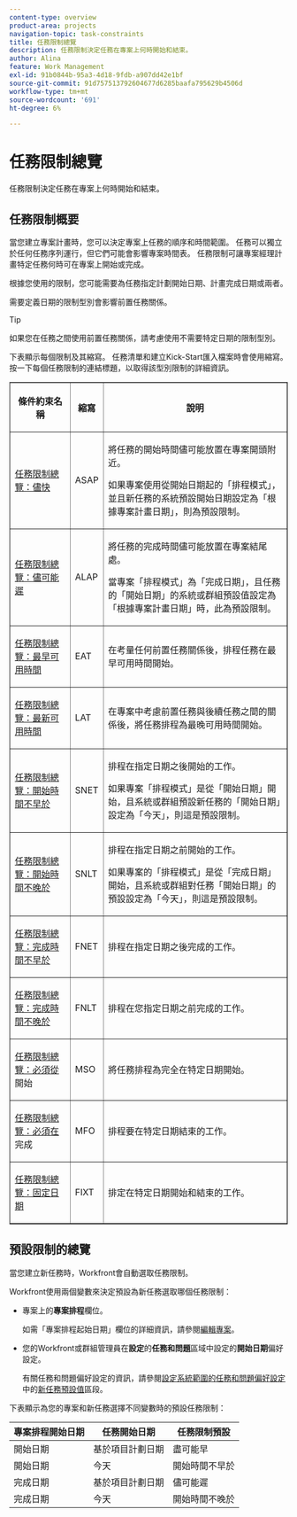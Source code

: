 ```yaml
---
content-type: overview
product-area: projects
navigation-topic: task-constraints
title: 任務限制總覽
description: 任務限制決定任務在專案上何時開始和結束。
author: Alina
feature: Work Management
exl-id: 91b0844b-95a3-4d18-9fdb-a907dd42e1bf
source-git-commit: 91d757513792604677d6285baafa795629b4506d
workflow-type: tm+mt
source-wordcount: '691'
ht-degree: 6%

---
```


# 任務限制總覽

<!-- Audited: 12/2023 -->

任務限制決定任務在專案上何時開始和結束。

## 任務限制概要

當您建立專案計畫時，您可以決定專案上任務的順序和時間範圍。 任務可以獨立於任何任務序列運行，但它們可能會影響專案時間表。 任務限制可讓專案經理計畫特定任務何時可在專案上開始或完成。

根據您使用的限制，您可能需要為任務指定計劃開始日期、計畫完成日期或兩者。

需要定義日期的限制型別會影響前置任務關係。

>[!TIP]
>
>如果您在任務之間使用前置任務關係，請考慮使用不需要特定日期的限制型別。

下表顯示每個限制及其縮寫。 任務清單和建立Kick-Start匯入檔案時會使用縮寫。 按一下每個任務限制的連結標題，以取得該型別限制的詳細資訊。

<table border="1" cellspacing="15" cellpadding="1"> 
 <col> 
 <col> 
 <col>
 <thead> 
  <tr> 
   <th> <p><strong>條件約束名稱</strong> </p> </th> 
   <th> <p><strong>縮寫</strong> </p> </th> 
   <th> <p><strong>說明</strong> </p> </th> 
  </tr> 
 </thead> 
 <tbody> 
  <tr> 
   <td scope="col"> <p><a href="../../../manage-work/tasks/task-constraints/as-soon-as-possible.md" class="MCXref xref">任務限制總覽：儘快</a> </p> </td> 
   <td scope="col"> <p>ASAP</p> </td>
   <td scope="col"> <p>將任務的開始時間儘可能放置在專案開頭附近。</p> 
   <p>如果專案使用從開始日期起的「排程模式」，並且新任務的系統預設開始日期設定為「根據專案計畫日期」，則為預設限制。 </p>
   </td> 
  </tr> 
  <tr> 
   <td scope="col"> <p><a href="../../../manage-work/tasks/task-constraints/as-late-as-possible.md" class="MCXref xref">任務限制總覽：儘可能遲</a> </p> </td> 
   <td scope="col"> <p>ALAP</p> </td> 
   <td scope="col"> <p>將任務的完成時間儘可能放置在專案結尾處。</p> 
   <p>當專案「排程模式」為「完成日期」，且任務的「開始日期」的系統或群組預設值設定為「根據專案計畫日期」時，此為預設限制。 </p>
   </td> 
  </tr> 
  <tr> 
   <td scope="col"> <p><a href="../../../manage-work/tasks/task-constraints/earliest-available-time.md" class="MCXref xref">任務限制總覽：最早可用時間</a> </p> </td> 
   <td scope="col"> <p>EAT</p> </td> 
 <td scope="col"> <p>在考量任何前置任務關係後，排程任務在最早可用時間開始。</p> </td>
  </tr> 
  <tr> 
   <td scope="col"> <p><a href="../../../manage-work/tasks/task-constraints/latest-available-time.md" class="MCXref xref">任務限制總覽：最新可用時間</a> </p> </td> 
   <td scope="col"> <p>LAT</p> </td> 
   <td scope="col"> <p>在專案中考慮前置任務與後續任務之間的關係後，將任務排程為最晚可用時間開始。</p> </td>
  </tr> 
  <tr> 
   <td scope="col"> <p><a href="../../../manage-work/tasks/task-constraints/start-no-earlier-than.md" class="MCXref xref">任務限制總覽：開始時間不早於</a> </p> </td> 
   <td scope="col"> <p>SNET</p> </td> 
   <td scope="col"> <p>排程在指定日期之後開始的工作。</p> 
   <p>如果專案「排程模式」是從「開始日期」開始，且系統或群組預設新任務的「開始日期」設定為「今天」，則這是預設限制。   </td> 
  </tr> 
  <tr> 
   <td scope="col"> <p><a href="../../../manage-work/tasks/task-constraints/start-no-later-than.md" class="MCXref xref">任務限制總覽：開始時間不晚於</a> </p> </td> 
   <td scope="col"> <p>SNLT</p> </td> 
   <td scope="col"> <p>排程在指定日期之前開始的工作。</p> 
   <p>如果專案的「排程模式」是從「完成日期」開始，且系統或群組對任務「開始日期」的預設設定為「今天」，則這是預設限制。 
   </td> 
  </tr> 
  <tr> 
   <td scope="col"> <p><a href="../../../manage-work/tasks/task-constraints/finish-no-earlier-than.md" class="MCXref xref">任務限制總覽：完成時間不早於</a> </p> </td> 
   <td scope="col"> <p>FNET</p> </td>
   <td scope="col"> <p>排程在指定日期之後完成的工作。</p> </td> 
  </tr> 
  <tr> 
   <td scope="col"> <p><a href="../../../manage-work/tasks/task-constraints/finish-no-later-than.md" class="MCXref xref">任務限制總覽：完成時間不晚於</a> </p> </td> 
   <td scope="col"> <p>FNLT</p> </td> 
   <td scope="col"> <p>排程在您指定日期之前完成的工作。</p> </td> 
  </tr> 
  <tr> 
   <td> <p><a href="../../../manage-work/tasks/task-constraints/must-start-on.md" class="MCXref xref">任務限制總覽：必須從</a>開始 </p> </td> 
   <td scope="col"> <p>MSO</p> </td> 
   <td scope="col"> <p>將任務排程為完全在特定日期開始。</p> </td> 
  </tr> 
  <tr> 
   <td> <p><a href="../../../manage-work/tasks/task-constraints/must-finish-on.md" class="MCXref xref">任務限制總覽：必須在</a>完成 </p> </td> 
   <td scope="col"> <p>MFO</p> </td> 
   <td scope="col"> <p>排程要在特定日期結束的工作。</p> </td>
  </tr> 
  <tr> 
   <td> <p><a href="../../../manage-work/tasks/task-constraints/fixed-dates.md" class="MCXref xref">任務限制總覽：固定日期</a> </p> </td> 
   <td> <p>FIXT</p> </td> 
   <td> <p>排定在特定日期開始和結束的工作。</p> </td> 
  </tr> 
 </tbody> 
</table>

## 預設限制的總覽

當您建立新任務時，Workfront會自動選取任務限制。

Workfront使用兩個變數來決定預設為新任務選取哪個任務限制：

* 專案上的&#x200B;**專案排程**&#x200B;欄位。

  如需「專案排程起始日期」欄位的詳細資訊，請參閱[編輯專案](../../../manage-work/projects/manage-projects/edit-projects.md)。

* 您的Workfront或群組管理員在&#x200B;**設定**&#x200B;的&#x200B;**任務和問題**&#x200B;區域中設定的&#x200B;**開始日期**&#x200B;偏好設定。

  有關任務和問題偏好設定的資訊，請參閱[設定系統範圍的任務和問題偏好設定](../../../administration-and-setup/set-up-workfront/configure-system-defaults/set-task-issue-preferences.md)中的[新任務預設值](../../../administration-and-setup/set-up-workfront/configure-system-defaults/set-task-issue-preferences.md#new-task-defaults)區段。

下表顯示為您的專案和新任務選擇不同變數時的預設任務限制：

| 專案排程開始日期 | 任務開始日期 | 任務限制預設 |
|---|---|---|
| 開始日期 | 基於項目計劃日期 | 盡可能早 |
| 開始日期 | 今天 | 開始時間不早於 |
| 完成日期 | 基於項目計劃日期 | 儘可能遲 |
| 完成日期 | 今天 | 開始時間不晚於 |
